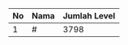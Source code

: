 | No | Nama            | Jumlah Level |
|----|-----------------|--------------|
| 1  | #    |    3798        |
